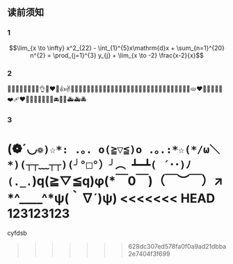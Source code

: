 ## 读前须知

### 1

$$\lim_{x \to \infty} x^2_{22} - \int_{1}^{5}x\mathrm{d}x + \sum_{n=1}^{20} n^{2} = \prod_{j=1}^{3} y_{j}  + \lim_{x \to -2} \frac{x-2}{x}$$

### 2

🤪😒🎈🔥😊😂💕😘👌😍❤️🤣👍✌️🤞🙌🤦‍♀️😉😎🤦‍♂️🤷‍♀️🎶🎆🎈🧨✨🎉🎎🎁🎀🎍🎋🧧🍟🌭🧇🍳🥗🍞🥨🥖🫓❤️🧡💛💚💙💜❤️‍🩹❤️‍🔥💔🤍🖤🤎🚗🚓🚘🚜🚎🚑🚑🚔


### 3

(❁´◡`❁)☆*: .｡. o(≧▽≦)o .｡.:*☆(*/ω＼*)(┬┬﹏┬┬)(╯°□°）╯︵ ┻━┻( ´･･)ﾉ(._.`)q(≧▽≦q)φ(*￣0￣)（￣︶￣）↗　*^____^*ψ(｀∇´)ψ)
<<<<<<< HEAD
123123123
=======
cyfdsb
>>>>>>> 628dc307ed578fa0f0a9ad21dbba2e7404f3f699
